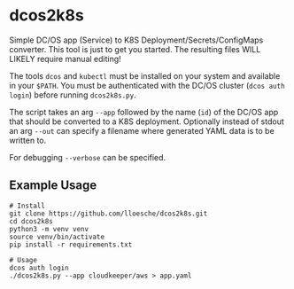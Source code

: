 # dcos2k8s
Simple DC/OS app (Service) to K8S Deployment/Secrets/ConfigMaps converter.
This tool is just to get you started. The resulting files WILL LIKELY require manual editing!

The tools `dcos` and `kubectl` must be installed on your system and available in your `$PATH`.
You must be authenticated with the DC/OS cluster (`dcos auth login`) before running `dcos2k8s.py`.

The script takes an arg `--app` followed by the name (`id`) of the DC/OS app that should be converted to a K8S deployment.
Optionally instead of stdout an arg `--out` can specify a filename where generated YAML data is to be written to.

For debugging `--verbose` can be specified.

## Example Usage
```
# Install
git clone https://github.com/lloesche/dcos2k8s.git
cd dcos2k8s
python3 -m venv venv
source venv/bin/activate
pip install -r requirements.txt

# Usage
dcos auth login
./dcos2k8s.py --app cloudkeeper/aws > app.yaml
```
